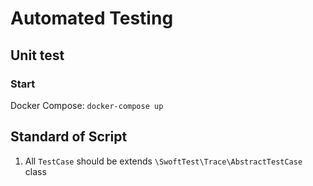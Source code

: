 # Automated Testing

## Unit test

### Start
Docker Compose: `docker-compose up`

## Standard of Script
1. All `TestCase` should be extends `\SwoftTest\Trace\AbstractTestCase` class